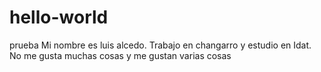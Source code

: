 # hello-world
prueba
Mi nombre es luis alcedo. Trabajo en changarro y estudio en Idat.
No me gusta muchas cosas y me gustan varias cosas
